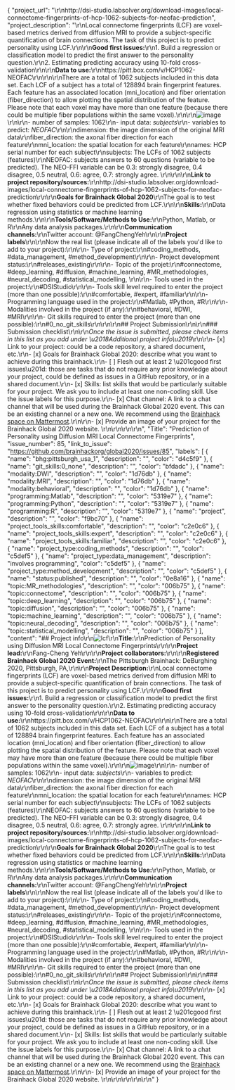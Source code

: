 {
  "project_url": "\r\nhttp://dsi-studio.labsolver.org/download-images/local-connectome-fingerprints-of-hcp-1062-subjects-for-neofac-prediction",
  "project_description": "\r\nLocal connectome fingerprints (LCF) are voxel-based metrics derived from diffusion MRI to provide a subject-specific quantification of brain connections. The task of this project is to predict personality using LCF.\r\n\r\n**Good first issues:**\r\n1. Build a regression or classification model to predict the first answer to the personality question.\r\n2. Estimating predicting accuracy using 10-fold cross-validation\r\n\r\n**Data to use:**\r\nhttps://pitt.box.com/v/HCP1062-NEOFAC\r\n\r\n\r\nThere are a total of 1062 subjects included in this data set. Each LCF of a subject has a total of 128894 brain fingerprint features. Each feature has an associated location (mni_location) and fiber orientation (fiber_direction) to allow plotting the spatial distribution of the feature. Please note that each voxel may have more than one feature (because there could be multiple fiber populations within the same voxel).\r\n\r\n![image](https://user-images.githubusercontent.com/275569/101423880-fd0bfa00-38c7-11eb-8cc4-8f3aa7986f06.png)\r\n\r\n- number of samples: 1062\r\n- input data: _subjects_\r\n- variables to predict: _NEOFAC_\r\n\r\ndimension: the image dimension of the original MRI data\r\nfiber_direction: the axonal fiber direction for each feature\r\nmni_location: the spatial location for each feature\r\nnames: HCP serial number for each subject\r\nsubjects: The LCFs of 1062 subjects (features)\r\nNEOFAC: subjects answers to 60 questions (variable to be predicted). The NEO-FFI variable can be 0.3: strongly disagree, 0.4 disagree, 0.5 neutral, 0.6: agree, 0.7: strongly agree. \r\n\r\n\r\n**Link to project repository/sources:**\r\nhttp://dsi-studio.labsolver.org/download-images/local-connectome-fingerprints-of-hcp-1062-subjects-for-neofac-prediction\r\n\r\n**Goals for Brainhack Global 2020**\r\nThe goal is to test whether fixed behaviors could be predicted from LCF.\r\n\r\n**Skills:**\r\nData regression using statistics or machine learning methods.\r\n\r\n**Tools/Software/Methods to Use:**\r\nPython, Matlab, or R\r\nAny data analysis packages.\r\n\r\n**Communication channels:**\r\nTwitter account:  @FangChengYeh\r\n\r\n**Project labels**\r\n\r\nNow the real list (please indicate all of the labels you'd like to add to your project):\r\n\r\n- Type of project:\r\n#coding_methods, #data_management, #method_development\r\n\r\n- Project development status:\r\n#releases_existing\r\n\r\n- Topic of the projet:\r\n#connectome, #deep_learning, #diffusion, #machine_learning, #MR_methodologies, #neural_decoding, #statistical_modelling, \r\n\r\n- Tools used in the project:\r\n#DSIStudio\r\n\r\n- Tools skill level required to enter the project (more than one possible):\r\n#comfortable, #expert, #familiar\r\n\r\n- Programming language used in the project:\r\n#Matlab, #Python, #R\r\n\r\n- Modalities involved in the project (if any):\r\n#behavioral, #DWI, #MRI\r\n\r\n- Git skills required to enter the project (more than one possible):\r\n#0_no_git_skills\r\n\r\n\r\n## Project Submission\r\n\r\n### Submission checklist\r\n\r\n*Once the issue is submitted, please check items in this list as you add under \u2018Additional project info\u2019*\r\n\r\n- [x] Link to your project: could be a code repository, a shared document, etc.\r\n- [x] Goals for Brainhack Global 2020: describe what you want to achieve during this brainhack.\r\n- [ ] Flesh out at least 2 \u201cgood first issues\u201d: those are tasks that do not require any prior knowledge about your project, could be defined as issues in a GitHub repository, or in a shared document.\r\n- [x] Skills: list skills that would be particularly suitable for your project. We ask you to include at least one non-coding skill. Use the issue labels for this purpose.\r\n- [x] Chat channel: A link to a chat channel that will be used during the Brainhack Global 2020 event. This can be an existing channel or a new one. We recommend using the [Brainhack space on Mattermost](https://mattermost.brainhack.org/).\r\n\r\n- [x] Provide an image of your project for the Brainhack Global 2020 website. \r\n<!-- You can put an image anywhere in this issue and it will be used to build your project page on the website. -->\r\n\r\n\r\n",
  "Title": "Prediction of Personality using Diffusion MRI Local Connectome Fingerprints",
  "issue_number": 85,
  "link_to_issue": "https://github.com/brainhackorg/global2020/issues/85",
  "labels": [
    {
      "name": "bhg:pittsburgh_usa_1",
      "description": "",
      "color": "d4c5f9"
    },
    {
      "name": "git_skills:0_none",
      "description": "",
      "color": "bfdadc"
    },
    {
      "name": "modality:DWI",
      "description": "",
      "color": "1d76db"
    },
    {
      "name": "modality:MRI",
      "description": "",
      "color": "1d76db"
    },
    {
      "name": "modality:behavioral",
      "description": "",
      "color": "1d76db"
    },
    {
      "name": "programming:Matlab",
      "description": "",
      "color": "5319e7"
    },
    {
      "name": "programming:Python",
      "description": "",
      "color": "5319e7"
    },
    {
      "name": "programming:R",
      "description": "",
      "color": "5319e7"
    },
    {
      "name": "project",
      "description": "",
      "color": "f9bc70"
    },
    {
      "name": "project_tools_skills:comfortable",
      "description": "",
      "color": "c2e0c6"
    },
    {
      "name": "project_tools_skills:expert",
      "description": "",
      "color": "c2e0c6"
    },
    {
      "name": "project_tools_skills:familiar",
      "description": "",
      "color": "c2e0c6"
    },
    {
      "name": "project_type:coding_methods",
      "description": "",
      "color": "c5def5"
    },
    {
      "name": "project_type:data_management",
      "description": "involves programming",
      "color": "c5def5"
    },
    {
      "name": "project_type:method_development",
      "description": "",
      "color": "c5def5"
    },
    {
      "name": "status:published",
      "description": "",
      "color": "0e8a16"
    },
    {
      "name": "topic:MR_methodologies",
      "description": "",
      "color": "006b75"
    },
    {
      "name": "topic:connectome",
      "description": "",
      "color": "006b75"
    },
    {
      "name": "topic:deep_learning",
      "description": "",
      "color": "006b75"
    },
    {
      "name": "topic:diffusion",
      "description": "",
      "color": "006b75"
    },
    {
      "name": "topic:machine_learning",
      "description": "",
      "color": "006b75"
    },
    {
      "name": "topic:neural_decoding",
      "description": "",
      "color": "006b75"
    },
    {
      "name": "topic:statistical_modelling",
      "description": "",
      "color": "006b75"
    }
  ],
  "content": "## Project info\r\n![lcf](https://user-images.githubusercontent.com/275569/101425870-d949b380-38c9-11eb-8aeb-0d4dbad47bd2.png)\r\n**Title:**\r\nPrediction of Personality using Diffusion MRI Local Connectome Fingerprints\r\n\r\n**Project lead:**\r\nFang-Cheng Yeh\r\n\r\n**Project collaborators:**\r\n\r\n**Registered Brainhack Global 2020 Event:**\r\nThe Pittsburgh Brainhack: DeBurghing 2020, Pittsburgh, PA,\r\n\r\n**Project Description:**\r\nLocal connectome fingerprints (LCF) are voxel-based metrics derived from diffusion MRI to provide a subject-specific quantification of brain connections. The task of this project is to predict personality using LCF.\r\n\r\n**Good first issues:**\r\n1. Build a regression or classification model to predict the first answer to the personality question.\r\n2. Estimating predicting accuracy using 10-fold cross-validation\r\n\r\n**Data to use:**\r\nhttps://pitt.box.com/v/HCP1062-NEOFAC\r\n\r\n\r\nThere are a total of 1062 subjects included in this data set. Each LCF of a subject has a total of 128894 brain fingerprint features. Each feature has an associated location (mni_location) and fiber orientation (fiber_direction) to allow plotting the spatial distribution of the feature. Please note that each voxel may have more than one feature (because there could be multiple fiber populations within the same voxel).\r\n\r\n![image](https://user-images.githubusercontent.com/275569/101423880-fd0bfa00-38c7-11eb-8cc4-8f3aa7986f06.png)\r\n\r\n- number of samples: 1062\r\n- input data: _subjects_\r\n- variables to predict: _NEOFAC_\r\n\r\ndimension: the image dimension of the original MRI data\r\nfiber_direction: the axonal fiber direction for each feature\r\nmni_location: the spatial location for each feature\r\nnames: HCP serial number for each subject\r\nsubjects: The LCFs of 1062 subjects (features)\r\nNEOFAC: subjects answers to 60 questions (variable to be predicted). The NEO-FFI variable can be 0.3: strongly disagree, 0.4 disagree, 0.5 neutral, 0.6: agree, 0.7: strongly agree. \r\n\r\n\r\n**Link to project repository/sources:**\r\nhttp://dsi-studio.labsolver.org/download-images/local-connectome-fingerprints-of-hcp-1062-subjects-for-neofac-prediction\r\n\r\n**Goals for Brainhack Global 2020**\r\nThe goal is to test whether fixed behaviors could be predicted from LCF.\r\n\r\n**Skills:**\r\nData regression using statistics or machine learning methods.\r\n\r\n**Tools/Software/Methods to Use:**\r\nPython, Matlab, or R\r\nAny data analysis packages.\r\n\r\n**Communication channels:**\r\nTwitter account:  @FangChengYeh\r\n\r\n**Project labels**\r\n\r\nNow the real list (please indicate all of the labels you'd like to add to your project):\r\n\r\n- Type of project:\r\n#coding_methods, #data_management, #method_development\r\n\r\n- Project development status:\r\n#releases_existing\r\n\r\n- Topic of the projet:\r\n#connectome, #deep_learning, #diffusion, #machine_learning, #MR_methodologies, #neural_decoding, #statistical_modelling, \r\n\r\n- Tools used in the project:\r\n#DSIStudio\r\n\r\n- Tools skill level required to enter the project (more than one possible):\r\n#comfortable, #expert, #familiar\r\n\r\n- Programming language used in the project:\r\n#Matlab, #Python, #R\r\n\r\n- Modalities involved in the project (if any):\r\n#behavioral, #DWI, #MRI\r\n\r\n- Git skills required to enter the project (more than one possible):\r\n#0_no_git_skills\r\n\r\n\r\n## Project Submission\r\n\r\n### Submission checklist\r\n\r\n*Once the issue is submitted, please check items in this list as you add under \u2018Additional project info\u2019*\r\n\r\n- [x] Link to your project: could be a code repository, a shared document, etc.\r\n- [x] Goals for Brainhack Global 2020: describe what you want to achieve during this brainhack.\r\n- [ ] Flesh out at least 2 \u201cgood first issues\u201d: those are tasks that do not require any prior knowledge about your project, could be defined as issues in a GitHub repository, or in a shared document.\r\n- [x] Skills: list skills that would be particularly suitable for your project. We ask you to include at least one non-coding skill. Use the issue labels for this purpose.\r\n- [x] Chat channel: A link to a chat channel that will be used during the Brainhack Global 2020 event. This can be an existing channel or a new one. We recommend using the [Brainhack space on Mattermost](https://mattermost.brainhack.org/).\r\n\r\n- [x] Provide an image of your project for the Brainhack Global 2020 website. \r\n<!-- You can put an image anywhere in this issue and it will be used to build your project page on the website. -->\r\n\r\n\r\n\r\n"
}